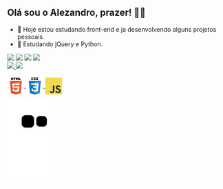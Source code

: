 ## Olá sou o Alezandro, prazer! ✌🏾

- 🔭 Hojé estou estudando front-end e ja desenvolvendo alguns projetos pessoais.
- 🌱 Estudando jQuery e Python. 

<div> 
    <a href="https://www.linkedin.com/in/alezandro-c-6725b1105/" target="_blank"><img src="https://img.shields.io/badge/-LinkedIn-%230077B5?style=for-the-badge&logo=linkedin&logoColor=white" target="_blank"></a> 
    <a href="https://www.instagram.com/ale_zandrocr" target="_blank"><img src="https://img.shields.io/badge/-Instagram-%23E4405F?style=for-the-badge&logo=instagram&logoColor=white" target="_blank"></a>
    <a href="mailto:alezandrocosta@live.com" target="_blank"><img src="https://img.shields.io/badge/Microsoft_Outlook-0078D4?style=for-the-badge&logo=microsoft-outlook&logoColor=white" target="_blank"></a>
    <a href="https://api.whatsapp.com/send?phone=5512982931419&text=Ol%C3%A1%20Alezandro." target="_blank"><img src="https://img.shields.io/badge/WhatsApp-25D366?style=for-the-badge&logo=whatsapp&logoColor=white" target="_blank"></a>
</div>

<div style="display: inline-block">
  <a href="https://github.com/zandrocr">
  <img  width="420px" src="https://github-readme-stats.vercel.app/api?username=zandrocr&show_icons=true&theme=radical&include_all_commits=true&count_private=true"/>
  <img  width="420px" heigth="100px" src="https://github-readme-stats.vercel.app/api/top-langs/?username=zandrocr&layout=compact&langs_count=7&theme=radical"/>
</div>
  
<div><br>
    <img align="center" alt="Rafa-HTML" height="40" width="40" src="https://github.com/devicons/devicon/blob/master/icons/html5/html5-original-wordmark.svg">
    <img align="center" alt="Rafa-CSS" height="40" width="40" src="https://github.com/devicons/devicon/blob/master/icons/css3/css3-original-wordmark.svg">
    <img align="center" alt="Rafa-Js" height="40" width="40" src="https://github.com/devicons/devicon/blob/master/icons/javascript/javascript-original.svg">
</div>
  
  ![Snake animation](https://github.com/zandrocr/zandrocr/blob/output/github-contribution-grid-snake.svg)
